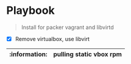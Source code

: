 # Playbook 
> Install for packer vagrant and libvirtd


- [x] Remove virtualbox, use libvirt 


| :information: | pulling static vbox rpm |
|---------------|:------------------------|